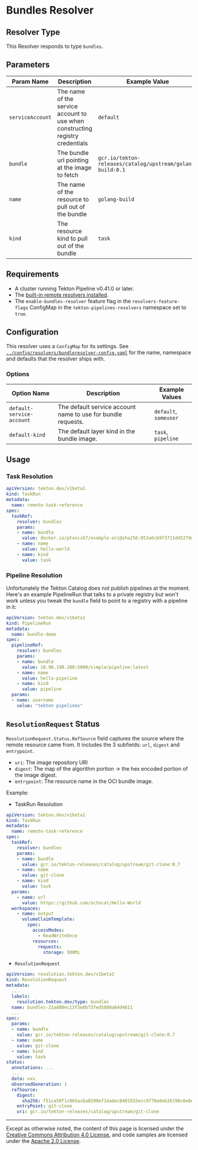 <!--
---
linkTitle: "Bundles Resolver"
weight: 308
---
-->

# Bundles Resolver

## Resolver Type

This Resolver responds to type `bundles`.

## Parameters

| Param Name       | Description                                                                   | Example Value                                              |
|------------------|-------------------------------------------------------------------------------|------------------------------------------------------------|
| `serviceAccount` | The name of the service account to use when constructing registry credentials | `default`                                                  |
| `bundle`         | The bundle url pointing at the image to fetch                                 | `gcr.io/tekton-releases/catalog/upstream/golang-build:0.1` |
| `name`           | The name of the resource to pull out of the bundle                            | `golang-build`                                             |
| `kind`           | The resource kind to pull out of the bundle                                   | `task`                                                     |

## Requirements

- A cluster running Tekton Pipeline v0.41.0 or later.
- The [built-in remote resolvers installed](./install.md#installing-and-configuring-remote-task-and-pipeline-resolution).
- The `enable-bundles-resolver` feature flag in the `resolvers-feature-flags` ConfigMap 
  in the `tekton-pipelines-resolvers` namespace set to `true`.

## Configuration

This resolver uses a `ConfigMap` for its settings. See
[`../config/resolvers/bundleresolver-config.yaml`](../config/resolvers/bundleresolver-config.yaml)
for the name, namespace and defaults that the resolver ships with.

### Options

| Option Name               | Description                                                  | Example Values        |
|---------------------------|--------------------------------------------------------------|-----------------------|
| `default-service-account` | The default service account name to use for bundle requests. | `default`, `someuser` |
| `default-kind`            | The default layer kind in the bundle image.                  | `task`, `pipeline`    |

## Usage

### Task Resolution

```yaml
apiVersion: tekton.dev/v1beta1
kind: TaskRun
metadata:
  name: remote-task-reference
spec:
  taskRef:
    resolver: bundles
    params:
    - name: bundle
      value: docker.io/ptasci67/example-oci@sha256:053a6cb9f3711d4527dd0d37ac610e8727ec0288a898d5dfbd79b25bcaa29828
    - name: name
      value: hello-world
    - name: kind
      value: task
```

### Pipeline Resolution

Unfortunately the Tekton Catalog does not publish pipelines at the
moment. Here's an example PipelineRun that talks to a private registry
but won't work unless you tweak the `bundle` field to point to a
registry with a pipeline in it:

```yaml
apiVersion: tekton.dev/v1beta1
kind: PipelineRun
metadata:
  name: bundle-demo
spec:
  pipelineRef:
    resolver: bundles
    params:
    - name: bundle
      value: 10.96.190.208:5000/simple/pipeline:latest
    - name: name
      value: hello-pipeline
    - name: kind
      value: pipeline
  params:
  - name: username
    value: "tekton pipelines"
```

## `ResolutionRequest` Status
`ResolutionRequest.Status.RefSource` field captures the source where the remote resource came from. It includes the 3 subfields: `url`, `digest` and `entrypoint`.
- `uri`: The image repository URI
- `digest`: The map of the algorithm portion -> the hex encoded portion of the image digest.
- `entrypoint`: The resource name in the OCI bundle image.

Example:
- TaskRun Resolution
```yaml
apiVersion: tekton.dev/v1beta1
kind: TaskRun
metadata:
  name: remote-task-reference
spec:
  taskRef:
    resolver: bundles
    params:
    - name: bundle
      value: gcr.io/tekton-releases/catalog/upstream/git-clone:0.7
    - name: name
      value: git-clone
    - name: kind
      value: task
  params:
    - name: url
      value: https://github.com/octocat/Hello-World
  workspaces:
    - name: output
      volumeClaimTemplate:
        spec:
          accessModes:
            - ReadWriteOnce
          resources:
            requests:
              storage: 500Mi
```

- `ResolutionRequest`
```yaml
apiVersion: resolution.tekton.dev/v1beta1
kind: ResolutionRequest
metadata:
  ...
  labels:
    resolution.tekton.dev/type: bundles
  name: bundles-21ad80ec13f3e8b73fed5880a64d4611
  ...
spec:
  params:
  - name: bundle
    value: gcr.io/tekton-releases/catalog/upstream/git-clone:0.7
  - name: name
    value: git-clone
  - name: kind
    value: task
status:
  annotations: ...
  ...
  data: xxx
  observedGeneration: 1
  refSource:
    digest:
      sha256: f51ca50f1c065acba8290ef14adec8461915ecc5f70a8eb26190c6e8e0ededaf
    entryPoint: git-clone
    uri: gcr.io/tekton-releases/catalog/upstream/git-clone
```

---

Except as otherwise noted, the content of this page is licensed under the
[Creative Commons Attribution 4.0 License](https://creativecommons.org/licenses/by/4.0/),
and code samples are licensed under the
[Apache 2.0 License](https://www.apache.org/licenses/LICENSE-2.0).
